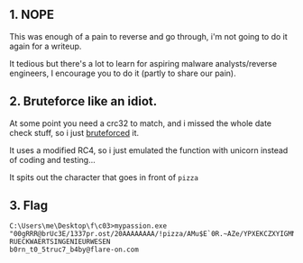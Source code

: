 ## 1. NOPE

This was enough of a pain to reverse and go through, i'm not going to do it again for a writeup.

It tedious but there's a lot to learn for aspiring malware analysts/reverse engineers, I encourage you to do it (partly to share our pain).


## 2. Bruteforce like an idiot.

At some point you need a crc32 to match, and i missed the whole date check stuff, so i just [bruteforced](find_key_for_crc.py) it.

It uses a modified RC4, so i just emulated the function with unicorn instead of coding and testing...

It spits out the character that goes in front of `pizza`

## 3. Flag

```
C:\Users\me\Desktop\f\c03>mypassion.exe "00gRRR@brUc3E/1337pr.ost/20AAAAAAAA/!pizza/AMu$E`0R.~AZe/YPXEKCZXYIGMNOXNMXPYCXGXN/ob5cUr3/fin/"
RUECKWAERTSINGENIEURWESEN
b0rn_t0_5truc7_b4by@flare-on.com
``` 
